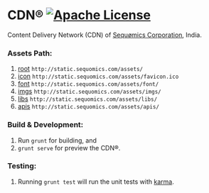 # CDN® [![Apache License](https://img.shields.io/badge/license-Apache-blue.svg)](https://github.com/sequomics/sequomics/blob/master/LICENSE)
Content Delivery Network (CDN) of [Sequømics Corporation](http://sequomics.com/), India.

### Assets Path:
1. [root](http://static.sequomics.com/assets/) ```http://static.sequomics.com/assets/```
2. [icon](http://static.sequomics.com/assets/favicon.ico) ```http://static.sequomics.com/assets/favicon.ico```
3. [font](http://static.sequomics.com/assets/font/) ```http://static.sequomics.com/assets/font/```
4. [imgs](http://static.sequomics.com/assets/imgs/) ```http://static.sequomics.com/assets/imgs/```
5. [libs](http://static.sequomics.com/assets/libs/) ```http://static.sequomics.com/assets/libs/```
6. [apis](http://static.sequomics.com/assets/apis/) ```http://static.sequomics.com/assets/apis/```

### Build & Development:
1. Run `grunt` for building, and
2. `grunt serve` for preview the CDN®.

### Testing:
1. Running `grunt test` will run the unit tests with [karma](http://karma-runner.github.io/0.13/index.html).
